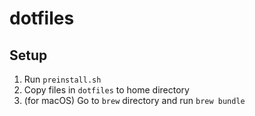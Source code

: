 # dotfiles

## Setup

1. Run `preinstall.sh`
1. Copy files in `dotfiles` to home directory
1. (for macOS) Go to `brew` directory and run `brew bundle`
